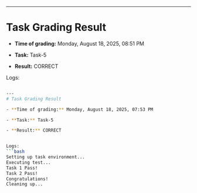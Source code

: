 
---
# Task Grading Result

- **Time of grading:** Monday, August 18, 2025, 08:51 PM

- **Task:** Task-5

- **Result:** CORRECT


Logs:
```bash

---
# Task Grading Result

- **Time of grading:** Monday, August 18, 2025, 07:53 PM

- **Task:** Task-5

- **Result:** CORRECT


Logs:
```bash
Setting up task environment...
Executing test...
Task 1 Pass!
Task 2 Pass!
Congratulations!
Cleaning up...
```
```
